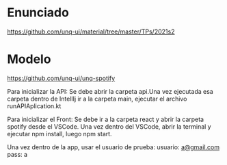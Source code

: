 # Enunciado

https://github.com/unq-ui/material/tree/master/TPs/2021s2

# Modelo

https://github.com/unq-ui/unq-spotify

Para inicializar la API: Se debe abrir la carpeta api.Una vez ejecutada esa carpeta dentro de IntellIj ir a la carpeta main, ejecutar el archivo runAPIAplication.kt 

Para inicializar el Front: Se debe ir a la carpeta react y abrir la carpeta spotify desde el VSCode. Una vez dentro del VSCode, abrir la terminal y ejecutar npm install, luego npm start. 

Una vez dentro de la app, usar el usuario de prueba: 
  usuario: a@gmail.com
  pass: a 
